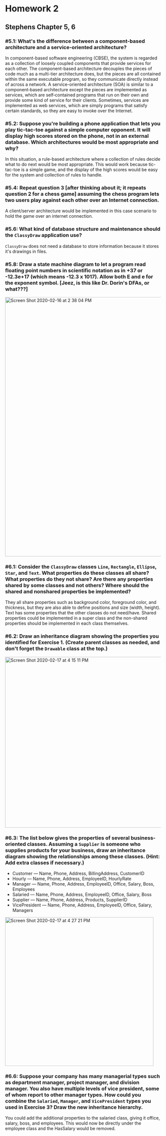 # Homework 2
## Stephens Chapter 5, 6

### #5.1: What's the difference between a component-based architecture and a service-oriented architecture?

In component-based software engineering (CBSE), the system is regarded as a collection of loosely coupled components that provide services for each other. The component-based architecture decouples the pieces of code much as a multi-tier architecture does, but the pieces are all contained within the same executable program, so they communicate directly instead of across a network. A service-oriented architecture (SOA) is similar to a component‐based architecture except the pieces are implemented as services, which are self‐contained programs that run on their own and provide some kind of service for their clients.
Sometimes, services are implemented as web services, which are simply programs that satisfy certain standards, so they are easy to invoke over the Internet.

### #5.2: Suppose you're building a phone application that lets you play tic-tac-toe against a simple computer opponent. It will display high scores stored on the phone, not in an external database. Which architectures would be most appropriate and why?

In this situation, a rule-based architecture where a collection of rules decide what to do next would be most appropriate. This would work because tic-tac-toe is a simple game, and the display of the high scores would be easy for the system and collection of rules to handle.

### #5.4: Repeat question 3 [after thinking about it; it repeats question 2 for a chess game] assuming the chess program lets two users play against each other over an Internet connection.

A client/server architecture would be implemented in this case scenario to hold the game over an internet connection.

### #5.6: What kind of database structure and maintenance should the `ClassyDraw` application use?

`ClassyDraw` does not need a database to store information because it stores it's drawings in files.

### #5.8: Draw a state machine diagram to let a program read floating point numbers in scientific notation as in +37 or -12.3e+17 (which means -12.3 x 1017). Allow both E and e for the exponent symbol. [Jeez, is this like Dr. Dorin's DFAs, or what???]

<img width="837" alt="Screen Shot 2020-02-16 at 2 38 04 PM" src="https://user-images.githubusercontent.com/23061329/74614116-0a05f580-50ca-11ea-9e84-496e8e03b29a.png">

### #6.1: Consider the `ClassyDraw` classes `Line`, `Rectangle`, `Ellipse`, `Star`, and `Text`. What properties do these classes all share? What properties do they not share? Are there any properties shared by some classes and not others? Where should the shared and nonshared properties be implemented?

They all share properties such as background color, foreground color, and thickness, but they are also able to define positions and size (width, height). Text has some properties that the other classes do not need/have. Shared properties could be implemented in a super class and the non-shared properties should be implemented in each class themselves.

### #6.2: Draw an inheritance diagram showing the properties you identified for Exercise 1. (Create parent classes as needed, and don't forget the `Drawable` class at the top.)

<img width="551" alt="Screen Shot 2020-02-17 at 4 15 11 PM" src="https://user-images.githubusercontent.com/23061329/74693424-adc1d500-51a0-11ea-909d-c2836f617110.png">

### #6.3: The list below gives the properties of several business-oriented classes. Assuming a `Supplier` is someone who supplies products for your business, draw an inheritance diagram showing the relationships among these classes. (Hint: Add extra classes if necessary.)

* Customer — Name, Phone, Address, BillingAddress, CustomerID
* Hourly — Name, Phone, Address, EmployeeID, HourlyRate
* Manager — Name, Phone, Address, EmployeeID, Office, Salary, Boss, Employees
* Salaried — Name, Phone, Address, EmployeeID, Office, Salary, Boss
* Supplier — Name, Phone, Address, Products, SupplierID
* VicePresident — Name, Phone, Address, EmployeeID, Office, Salary, Managers

<img width="480" alt="Screen Shot 2020-02-17 at 4 27 21 PM" src="https://user-images.githubusercontent.com/23061329/74693834-61779480-51a2-11ea-848c-51a3a46e9a34.png">

### #6.6: Suppose your company has many managerial types such as department manager, project manager, and division manager. You also have multiple levels of vice president, some of whom report to other manager types. How could you combine the `Salaried`, `Manager`, and `VicePresident` types you used in Exercise 3? Draw the new inheritance hierarchy.

You could add the additional properties to the salaried class, giving it office, salary, boss, and employees. This would now be directly under the employee class and the HasSalary would be removed. 
